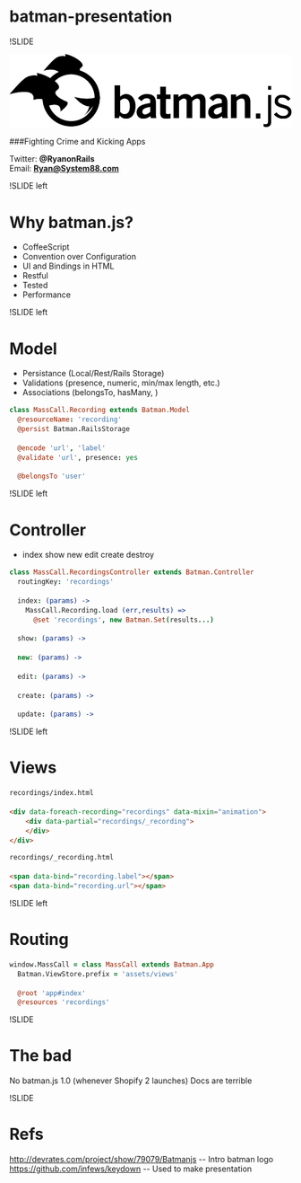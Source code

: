 # batman-presentation

!SLIDE

![](images/batman_logo.png)

###Fighting Crime and Kicking Apps  

Twitter: **@RyanonRails**  
Email: **Ryan@System88.com**

!SLIDE left

# Why batman.js?  

* CoffeeScript
* Convention over Configuration
* UI and Bindings in HTML  
* Restful 
* Tested
* Performance

!SLIDE left

# Model

* Persistance (Local/Rest/Rails Storage)
* Validations (presence, numeric, min/max length, etc.)
* Associations (belongsTo, hasMany, )

``` coffeescript
class MassCall.Recording extends Batman.Model
  @resourceName: 'recording'
  @persist Batman.RailsStorage
  
  @encode 'url', 'label'
  @validate 'url', presence: yes
  
  @belongsTo 'user'
```

!SLIDE left

# Controller

* index show new edit create destroy

``` coffeescript
class MassCall.RecordingsController extends Batman.Controller
  routingKey: 'recordings'

  index: (params) ->
    MassCall.Recording.load (err,results) =>
      @set 'recordings', new Batman.Set(results...)
      
  show: (params) ->
 
  new: (params) ->
  
  edit: (params) ->
  
  create: (params) ->
  
  update: (params) ->
```

!SLIDE left

# Views

``` html
recordings/index.html  

<div data-foreach-recording="recordings" data-mixin="animation">
    <div data-partial="recordings/_recording">
    </div>
</div>
```

``` html
recordings/_recording.html

<span data-bind="recording.label"></span>
<span data-bind="recording.url"></span>

```

!SLIDE left

# Routing

``` coffeescript
window.MassCall = class MassCall extends Batman.App
  Batman.ViewStore.prefix = 'assets/views'

  @root 'app#index'
  @resources 'recordings'
```




!SLIDE

# The bad
No batman.js 1.0 (whenever Shopify 2 launches)
Docs are terrible



!SLIDE

# Refs
http://devrates.com/project/show/79079/Batmanjs -- Intro batman logo
https://github.com/infews/keydown -- Used to make presentation
